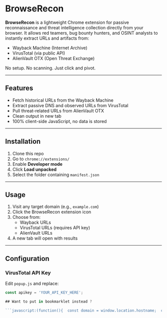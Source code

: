 # BrowseRecon

**BrowseRecon** is a lightweight Chrome extension for passive reconnaissance and threat intelligence collection directly from your browser. It allows red teamers, bug bounty hunters, and OSINT analysts to instantly extract URLs and artifacts from:

- Wayback Machine (Internet Archive)
- VirusTotal (via public API)
- AlienVault OTX (Open Threat Exchange)

No setup. No scanning. Just click and pivot.

---

## Features

- Fetch historical URLs from the Wayback Machine
- Extract passive DNS and observed URLs from VirusTotal
- Pull threat-related URLs from AlienVault OTX
- Clean output in new tab
- 100% client-side JavaScript, no data is stored

---

## Installation

1. Clone this repo
2. Go to `chrome://extensions/`
3. Enable **Developer mode**
4. Click **Load unpacked**
5. Select the folder containing `manifest.json`

---

## Usage

1. Visit any target domain (e.g., `example.com`)
2. Click the BrowseRecon extension icon
3. Choose from:
   - Wayback URLs
   - VirusTotal URLs (requires API key)
   - AlienVault URLs
4. A new tab will open with results

---

## Configuration

### VirusTotal API Key

Edit `popup.js` and replace:

```javascript
const apikey = 'YOUR_API_KEY_HERE';

## Want to put in bookmarklet instead ?

```javascript:(function(){  const domain = window.location.hostname;  const vtKey = 'xxxxx';  const win = window.open('about:blank');  if (!win) { alert("Popup blocked – allow popups for this site."); return; }  win.document.write(`<p style="font-family:monospace;">Recon started for <b>${domain}</b>...<br>Fetching URLs from Wayback, VirusTotal, and AlienVault.</p>`);  const urls = new Set();  const fetchWayback = () =>    fetch(`https://corsproxy.io/?${encodeURIComponent(`https://web.archive.org/cdx/search/cdx?url=${domain}/*&fl=original&output=txt`)}`)      .then(r => r.text())      .then(t => t.split(%27\n%27).forEach(u => u && urls.add(u.trim())))      .catch(() => {});  const fetchVirusTotal = () =>    fetch(`https://corsproxy.io/?https://www.virustotal.com/vtapi/v2/domain/report?apikey=${vtKey}&domain=${domain}`)      .then(r => r.text())      .then(t => {        const matches = t.match(/https?:\/\/[^\s"%27<>\\)]+/g);        if (matches) matches.forEach(u => urls.add(u.trim()));      })      .catch(() => {});  const fetchAlienVault = () =>    fetch(`https://otx.alienvault.com/api/v1/indicators/hostname/${domain}/url_list?limit=500`)      .then(r => r.json())      .then(j => {        if (j.url_list) j.url_list.forEach(entry => urls.add(entry.url.trim()));      })      .catch(() => {});  Promise.all([fetchWayback(), fetchVirusTotal(), fetchAlienVault()]).then(() => {    const all = Array.from(urls).filter(Boolean).sort();    const escaped = all.map(u => u.replace(/</g, "&lt;").replace(/>/g, "&gt;")).join(%27\n%27);    win.document.body.innerHTML = `<h2 style="font-family:sans-serif;">${all.length} unique URLs found</h2><pre style="white-space:pre-wrap; font-family:monospace;">${escaped}</pre>`;  });})();

